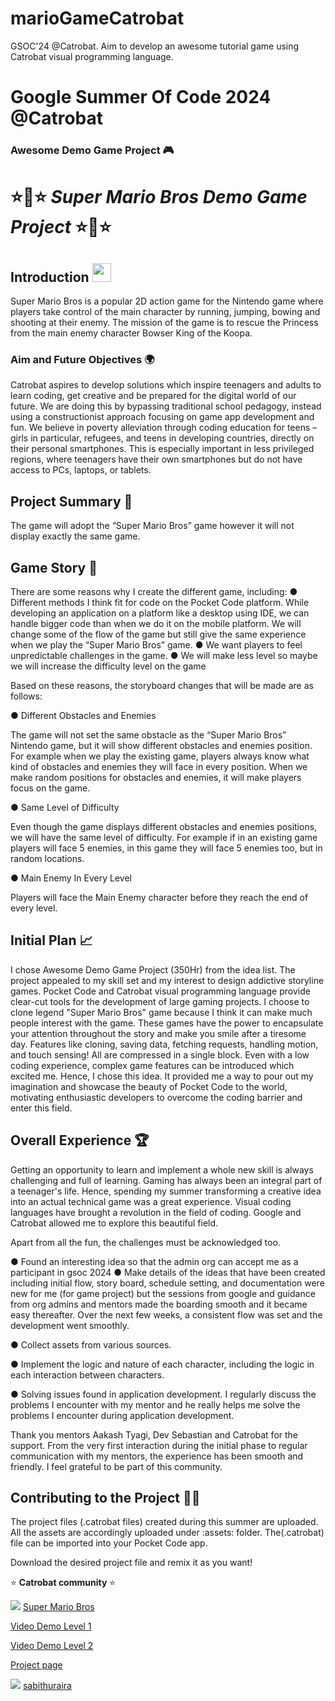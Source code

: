 # marioGameCatrobat
GSOC'24 @Catrobat. Aim to develop an awesome tutorial game using Catrobat visual programming language.

# Google Summer Of Code 2024 @Catrobat
### Awesome Demo Game Project 🎮 

# ⭐🌟⭐ _Super Mario Bros Demo Game Project_ ⭐🌟⭐



## Introduction <img src="https://raw.githubusercontent.com/MartinHeinz/MartinHeinz/master/wave.gif" width="30px">
Super Mario Bros is a popular 2D action game for the Nintendo game where players take control of the main character by running, jumping, bowing and shooting at their enemy. The mission of the game is to rescue the Princess from the main enemy character Bowser King of the Koopa. 

### Aim and Future Objectives 🌍
Catrobat aspires to develop solutions which inspire teenagers and adults to learn coding, get creative and be prepared for the digital world of our future. We are doing this by bypassing traditional school pedagogy, instead using a constructionist approach focusing on game app development and fun. We believe in poverty alleviation through coding education for teens – girls in particular, refugees, and teens in developing countries, directly on their personal smartphones. This is especially important in less privileged regions, where teenagers have their own smartphones but do not have access to PCs, laptops, or tablets.

## Project Summary 🔮
The game will adopt the “Super Mario Bros” game however it will not display exactly the same game.

## Game Story 💞
There are some reasons why I create the different game, including:
● Different methods I think fit for code on the Pocket Code platform. While developing an application on a platform like a desktop using IDE, we can handle bigger code than when we do it on the mobile platform. We will change some of the flow of the game but still give the same experience when we play the “Super Mario Bros” game.
● We want players to feel unpredictable challenges in the game.
● We will make less level so maybe we will increase the difficulty level on the game

Based on these reasons, the storyboard changes that will be made are as follows:

● Different Obstacles and Enemies

The game will not set the same obstacle as the “Super Mario Bros” Nintendo game, but it will show different obstacles and enemies position. For example when we play the existing game, players always know what kind of obstacles and enemies they will face in every position. When we make random positions for obstacles and enemies, it will make players focus on the game.


● Same Level of Difficulty

Even though the game displays different obstacles and enemies positions, we will have the same level of difficulty. For example if in an existing game players will face 5 enemies, in this game they will face 5 enemies too, but in random locations.

● Main Enemy In Every Level

Players will face the Main Enemy character before they reach the end of every level.


## Initial Plan 📈
I chose Awesome Demo Game Project (350Hr) from the idea list. The project appealed to my skill set and my interest to design addictive storyline games. Pocket Code and Catrobat visual programming language provide clear-cut tools for the development of large gaming projects. I choose to clone legend "Super Mario Bros" game because I think it can make much people interest with the game. These games have the power to encapsulate your attention throughout the story and make you smile after a tiresome day. Features like cloning, saving data, fetching requests, handling motion, and touch sensing! All are compressed in a single block. Even with a low coding experience, complex game features can be introduced which excited me. Hence, I chose this idea. It provided me a way to pour out my imagination and showcase the beauty of Pocket Code to the world, motivating enthusiastic developers to overcome the coding barrier and enter this field.

## Overall Experience 🏆
Getting an opportunity to learn and implement a whole new skill is always challenging and full of learning. Gaming has always been an integral part of a teenager's life. Hence, spending my summer transforming a creative idea into an actual technical game was a great experience. 
Visual coding languages have brought a revolution in the field of coding. Google and Catrobat allowed me to explore this beautiful field. 

Apart from all the fun, the challenges must be acknowledged too. 

● Found an interesting idea so that the admin org can accept me as a participant in gsoc 2024
● Make details of the ideas that have been created including initial flow, story board, schedule setting, and documentation were new for me (for game project) but the sessions from google and guidance from org admins and mentors made the boarding smooth and it became easy thereafter. Over the next few weeks, a consistent flow was set and the development went smoothly.

● Collect assets from various sources.

● Implement the logic and nature of each character, including the logic in each interaction between characters.

● Solving issues found in application development. I regularly discuss the problems I encounter with my mentor and he really helps me solve the problems I encounter during application development.

Thank you mentors Aakash Tyagi, Dev Sebastian and Catrobat for the support. From the very first interaction during the initial phase to regular communication with my mentors, the experience has been smooth and friendly. I feel grateful to be part of this community.


## Contributing to the Project 🤳🏻
The project files (.catrobat files) created during this summer are uploaded. All the assets are accordingly uploaded under :assets: folder. 
The(.catrobat) file can be imported into your Pocket Code app.

Download the desired project file and remix it as you want!

⭐ **Catrobat community** ⭐

![](https://img.shields.io/badge/-Game-green) [Super Mario Bros](https://share.catrob.at/app/project/a500c94d-eaf6-48a0-945f-22304cead5b7)


[Video Demo Level 1](https://drive.google.com/file/d/1XSEyAJGoZQCRfvS9gOE4OtyMvV-zi4NN/view?usp=drivesdk)


[Video Demo Level 2](https://drive.google.com/file/d/1XcV8juzL2S1iWUdfrlwc9fAEMXrYy0Ak/view?usp=drivesdk)


[Project page](https://summerofcode.withgoogle.com/programs/2024/projects/stGRYSyd)

![](https://img.shields.io/badge/-MORE%20CONTENT-blue) [sabithuraira](https://share.catrob.at/app/user/f9cf4e41-d0d2-47e4-b50e-4fd2c7f0ba5c)

